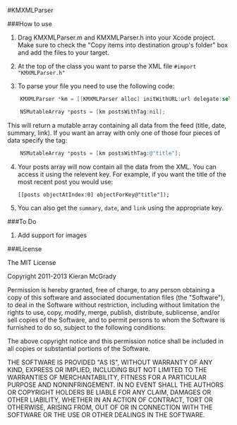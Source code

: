 #KMXMLParser

###How to use

1. Drag KMXMLParser.m and KMXMLParser.h into your Xcode project. Make sure to check the "Copy items into destination group's folder" box and add the files to your target.

2. At the top of the class you want to parse the XML file ``#import "KMXMLParser.h"``

3. To parse your file you need to use the following code:

```Objective-C
    KMXMLParser *km = [[KMXMLParser alloc] initWithURL:url delegate:self]; 

    NSMutableArray *posts = [km postsWithTag:nil];
```

This will return a mutable array containing all data from the feed (title, date, summary, link). If you want an array with only one of those four pieces of data specify the tag:

```Objective-C
    NSMutableArray *posts = [km postsWithTag:@"title"];
```

4. Your posts array will now contain all the data from the XML. You can access it using the relevent key. For example, if you want the title of the most recent post you would use:

    ``[[posts objectAtIndex:0] objectForKey@"title"]);``  

5. You can also get the ``summary``, ``date``, and ``link`` using the appropriate key.

###To Do

1. Add support for images

###License

  The MIT License

  Copyright 2011-2013 Kieran McGrady

  Permission is hereby granted, free of charge, to any person obtaining a copy of 
  this software and associated documentation files (the "Software"), to deal in 
  the Software without restriction, including without limitation the rights to use, 
  copy, modify, merge, publish, distribute, sublicense, and/or sell copies of the 
  Software, and to permit persons to whom the Software is furnished to do so, subject 
  to the following conditions:

  The above copyright notice and this permission notice shall be included in all 
  copies or substantial portions of the Software.

  THE SOFTWARE IS PROVIDED "AS IS", WITHOUT WARRANTY OF ANY KIND, EXPRESS OR IMPLIED, 
  INCLUDING BUT NOT LIMITED TO THE WARRANTIES OF MERCHANTABILITY, FITNESS 
  FOR A PARTICULAR PURPOSE AND NONINFRINGEMENT. IN NO EVENT SHALL THE AUTHORS 
  OR COPYRIGHT HOLDERS BE LIABLE FOR ANY CLAIM, DAMAGES OR OTHER LIABILITY, 
  WHETHER IN AN ACTION OF CONTRACT, TORT OR OTHERWISE, ARISING FROM, OUT OF 
  OR IN CONNECTION WITH THE SOFTWARE OR THE USE OR OTHER DEALINGS IN THE SOFTWARE.
